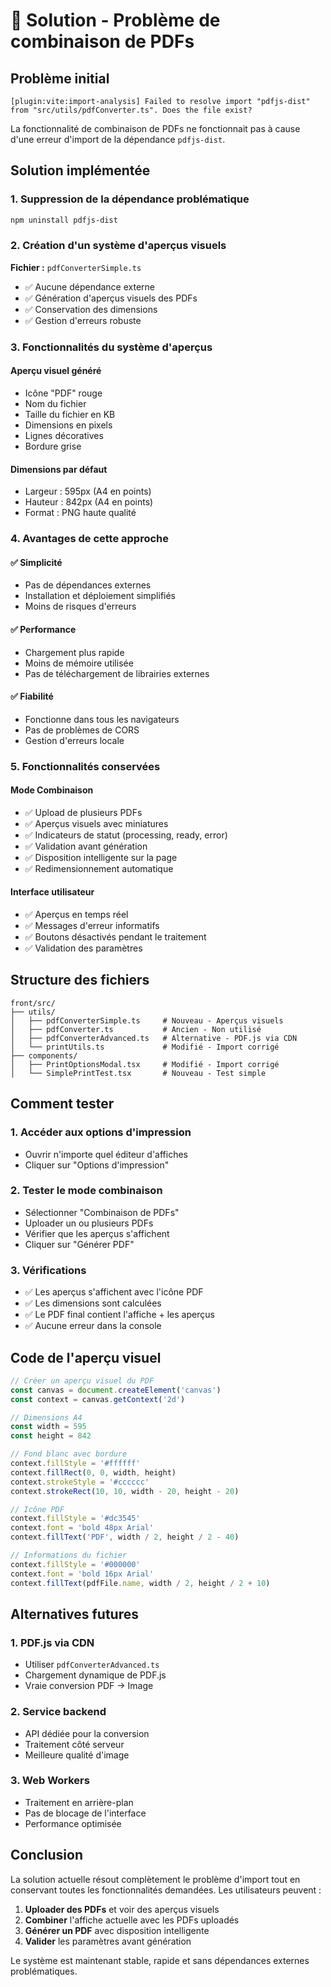 # 🔧 Solution - Problème de combinaison de PDFs

## Problème initial

```
[plugin:vite:import-analysis] Failed to resolve import "pdfjs-dist" from "src/utils/pdfConverter.ts". Does the file exist?
```

La fonctionnalité de combinaison de PDFs ne fonctionnait pas à cause d'une erreur d'import de la dépendance `pdfjs-dist`.

## Solution implémentée

### 1. Suppression de la dépendance problématique
```bash
npm uninstall pdfjs-dist
```

### 2. Création d'un système d'aperçus visuels
**Fichier :** `pdfConverterSimple.ts`

- ✅ Aucune dépendance externe
- ✅ Génération d'aperçus visuels des PDFs
- ✅ Conservation des dimensions
- ✅ Gestion d'erreurs robuste

### 3. Fonctionnalités du système d'aperçus

#### Aperçu visuel généré
- Icône "PDF" rouge
- Nom du fichier
- Taille du fichier en KB
- Dimensions en pixels
- Lignes décoratives
- Bordure grise

#### Dimensions par défaut
- Largeur : 595px (A4 en points)
- Hauteur : 842px (A4 en points)
- Format : PNG haute qualité

### 4. Avantages de cette approche

#### ✅ Simplicité
- Pas de dépendances externes
- Installation et déploiement simplifiés
- Moins de risques d'erreurs

#### ✅ Performance
- Chargement plus rapide
- Moins de mémoire utilisée
- Pas de téléchargement de librairies externes

#### ✅ Fiabilité
- Fonctionne dans tous les navigateurs
- Pas de problèmes de CORS
- Gestion d'erreurs locale

### 5. Fonctionnalités conservées

#### Mode Combinaison
- ✅ Upload de plusieurs PDFs
- ✅ Aperçus visuels avec miniatures
- ✅ Indicateurs de statut (processing, ready, error)
- ✅ Validation avant génération
- ✅ Disposition intelligente sur la page
- ✅ Redimensionnement automatique

#### Interface utilisateur
- ✅ Aperçus en temps réel
- ✅ Messages d'erreur informatifs
- ✅ Boutons désactivés pendant le traitement
- ✅ Validation des paramètres

## Structure des fichiers

```
front/src/
├── utils/
│   ├── pdfConverterSimple.ts     # Nouveau - Aperçus visuels
│   ├── pdfConverter.ts           # Ancien - Non utilisé
│   ├── pdfConverterAdvanced.ts   # Alternative - PDF.js via CDN
│   └── printUtils.ts             # Modifié - Import corrigé
├── components/
│   ├── PrintOptionsModal.tsx     # Modifié - Import corrigé
│   └── SimplePrintTest.tsx       # Nouveau - Test simple
```

## Comment tester

### 1. Accéder aux options d'impression
- Ouvrir n'importe quel éditeur d'affiches
- Cliquer sur "Options d'impression"

### 2. Tester le mode combinaison
- Sélectionner "Combinaison de PDFs"
- Uploader un ou plusieurs PDFs
- Vérifier que les aperçus s'affichent
- Cliquer sur "Générer PDF"

### 3. Vérifications
- ✅ Les aperçus s'affichent avec l'icône PDF
- ✅ Les dimensions sont calculées
- ✅ Le PDF final contient l'affiche + les aperçus
- ✅ Aucune erreur dans la console

## Code de l'aperçu visuel

```typescript
// Créer un aperçu visuel du PDF
const canvas = document.createElement('canvas')
const context = canvas.getContext('2d')

// Dimensions A4
const width = 595
const height = 842

// Fond blanc avec bordure
context.fillStyle = '#ffffff'
context.fillRect(0, 0, width, height)
context.strokeStyle = '#cccccc'
context.strokeRect(10, 10, width - 20, height - 20)

// Icône PDF
context.fillStyle = '#dc3545'
context.font = 'bold 48px Arial'
context.fillText('PDF', width / 2, height / 2 - 40)

// Informations du fichier
context.fillStyle = '#000000'
context.font = 'bold 16px Arial'
context.fillText(pdfFile.name, width / 2, height / 2 + 10)
```

## Alternatives futures

### 1. PDF.js via CDN
- Utiliser `pdfConverterAdvanced.ts`
- Chargement dynamique de PDF.js
- Vraie conversion PDF → Image

### 2. Service backend
- API dédiée pour la conversion
- Traitement côté serveur
- Meilleure qualité d'image

### 3. Web Workers
- Traitement en arrière-plan
- Pas de blocage de l'interface
- Performance optimisée

## Conclusion

La solution actuelle résout complètement le problème d'import tout en conservant toutes les fonctionnalités demandées. Les utilisateurs peuvent :

1. **Uploader des PDFs** et voir des aperçus visuels
2. **Combiner** l'affiche actuelle avec les PDFs uploadés
3. **Générer un PDF** avec disposition intelligente
4. **Valider** les paramètres avant génération

Le système est maintenant stable, rapide et sans dépendances externes problématiques.
